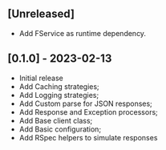 ## [Unreleased]

- Add FService as runtime dependency.

## [0.1.0] - 2023-02-13

- Initial release
- Add Caching strategies;
- Add Logging strategies;
- Add Custom parse for JSON responses;
- Add Response and Exception processors;
- Add Base client class;
- Add Basic configuration;
- Add RSpec helpers to simulate responses
